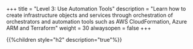 +++
title = "Level 3: Use Automation Tools"
description = "Learn how to create infrastructure objects and services through orchestration of orchestrators and automation tools such as AWS CloudFormation, Azure ARM and Terraform"
weight = 30
alwaysopen = false
+++

{{%children style="h2" description="true"%}}
